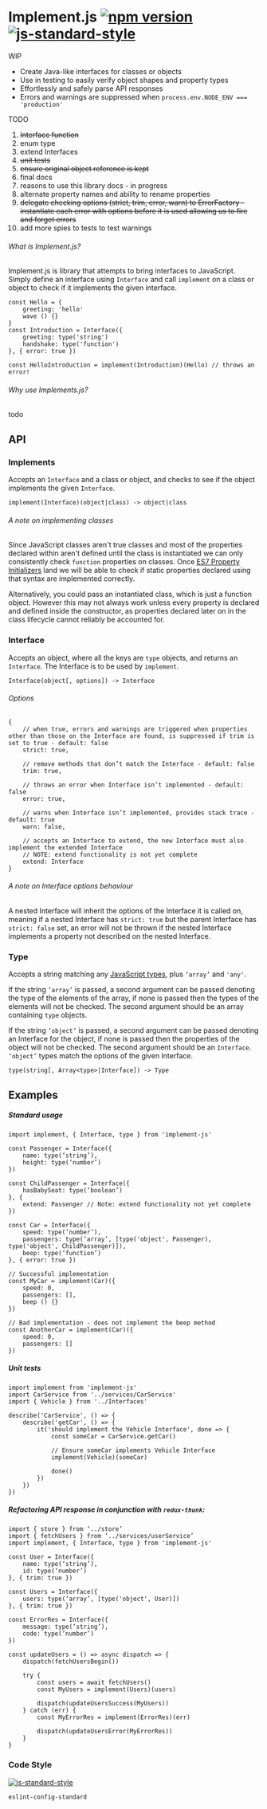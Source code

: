 # Implement.js [![npm version](https://badge.fury.io/js/implement-js.svg)](https://badge.fury.io/js/implement-js) [![js-standard-style](https://img.shields.io/badge/code%20style-standard-brightgreen.svg)](http://standardjs.com)

WIP

* Create Java-like interfaces for classes or objects
* Use in testing to easily verify object shapes and property types
* Effortlessly and safely parse API responses
* Errors and warnings are suppressed when `process.env.NODE_ENV === 'production'`

TODO

1. ~~Interface function~~
2. enum type
3. extend Interfaces
4. ~~unit tests~~
5. ~~ensure original object reference is kept~~
6. final docs
7. reasons to use this library docs - in progress
8. alternate property names and ability to rename properties
9. ~~delegate checking options (strict, trim, error, warn) to ErrorFactory - instantiate each error with options before it is used allowing us to fire and forget errors~~
10. add more spies to tests to test warnings

###### What is Implement.js?
Implement.js is library that attempts to bring interfaces to JavaScript. Simply define an interface using `Interface` and call `implement` on a class or object to check if it implements the given interface.
```
const Hello = {
    greeting: 'hello'
    wave () {}
}
const Introduction = Interface({
    greeting: type('string')
    handshake: type('function')
}, { error: true })

const HelloIntroduction = implement(Introduction)(Hello) // throws an error!
```

###### Why use Implements.js?

todo

## API

### Implements
Accepts an `Interface` and a class or object, and checks to see if the object implements the given `Interface`.
```
implement(Interface)(object|class) -> object|class
```

###### A note on implementing classes
Since JavaScript classes aren't true classes and most of the properties declared within aren't defined until the class is instantiated we can only consistently check `function` properties on classes. Once [ES7 Property Initializers](https://reactjs.org/blog/2015/01/27/react-v0.13.0-beta-1.html#es7-property-initializers) land we will be able to check if static properties declared using that syntax are implemented correctly.

Alternatively, you could pass an instantiated class, which is just a function object. However this may not always work unless every property is declared and defined inside the constructor, as properties declared later on in the class lifecycle cannot reliably be accounted for.

### Interface
Accepts an object, where all the keys are `type` objects, and returns an `Interface`. The Interface is to be used by `implement`.
```
Interface(object[, options]) -> Interface
```
###### Options
```
{
    // when true, errors and warnings are triggered when properties other than those on the Interface are found, is suppressed if trim is set to true - default: false
    strict: true,

    // remove methods that don’t match the Interface - default: false
    trim: true,

    // throws an error when Interface isn’t implemented - default: false
    error: true,

    // warns when Interface isn’t implemented, provides stack trace - default: true
    warn: false,

    // accepts an Interface to extend, the new Interface must also implement the extended Interface
    // NOTE: extend functionality is not yet complete
    extend: Interface
}
```

###### A note on Interface options behaviour
A nested Interface will inherit the options of the Interface it is called on, meaning if a nested Interface has `strict: true` but the parent Interface has `strict: false` set, an error will not be thrown if the nested Interface implements a property not described on the nested Interface.

### Type
Accepts a string matching any [JavaScript types](https://developer.mozilla.org/en-US/docs/Web/JavaScript/Reference/Operators/typeof#Description), plus `‘array’` and `'any'`.

If the string `‘array’` is passed, a second argument can be passed denoting the type of the elements of the array, if none is passed then the types of the elements will not be checked. The second argument should be an array containing `type` objects.

If the string `‘object’` is passed, a second argument can be passed denoting an Interface for the object, if none is passed then the properties of the object will not be checked. The second argument should be an `Interface`. `‘object’` types match the options of the given Interface.
```
type(string[, Array<type>|Interface]) -> Type
```

## Examples

##### Standard usage
```
import implement, { Interface, type } from 'implement-js'

const Passenger = Interface({
    name: type(‘string’),
    height: type(‘number’)
})

const ChildPassenger = Interface({
    hasBabySeat: type(‘boolean’)
}, {
    extend: Passenger // Note: extend functionality not yet complete
})

const Car = Interface({
    speed: type(’number’),
    passengers: type(‘array’, [type('object', Passenger), type('object', ChildPassenger)]),
    beep: type(‘function’)
}, { error: true })

// Successful implementation
const MyCar = implement(Car)({
    speed: 0,
    passengers: [],
    beep () {}
})

// Bad implementation - does not implement the beep method
const AnotherCar = implement(Car)({
    speed: 0,
    passengers: []
})
```

##### Unit tests
```
import implement from 'implement-js'
import CarService from '../services/CarService'
import { Vehicle } from '../Interfaces'

describe('CarService', () => {
    describe('getCar', () => {
        it('should implement the Vehicle Interface', done => {
            const someCar = CarService.getCar()

            // Ensure someCar implements Vehicle Interface
            implement(Vehicle)(someCar)

            done()
        })
    })
})
```

##### Refactoring API response in conjunction with `redux-thunk`:
```
import { store } from ‘../store’
import { fetchUsers } from ‘../services/userService’
import implement, { Interface, type } from 'implement-js'

const User = Interface({
    name: type(‘string’),
    id: type(‘number’)
}, { trim: true })

const Users = Interface({
    users: type(‘array’, [type('object', User)])
}, { trim: true })

const ErrorRes = Interface({
    message: type(‘string’),
    code: type(‘number’)
})

const updateUsers = () => async dispatch => {
    dispatch(fetchUsersBegin())

    try {
        const users = await fetchUsers()
        const MyUsers = implement(Users)(users)

        dispatch(updateUsersSuccess(MyUsers))
    } catch (err) {
        const MyErrorRes = implement(ErrorRes)(err)

        dispatch(updateUsersError(MyErrorRes))
    }
}
```

### Code Style
[![js-standard-style](https://cdn.rawgit.com/standard/standard/master/badge.svg)](http://standardjs.com)
```
eslint-config-standard
```
